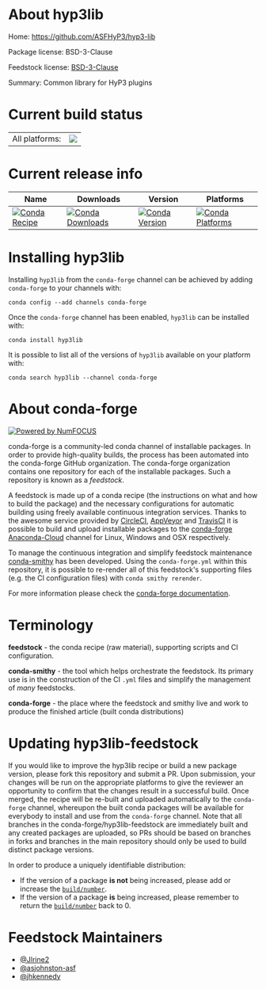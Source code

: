 About hyp3lib
=============

Home: https://github.com/ASFHyP3/hyp3-lib

Package license: BSD-3-Clause

Feedstock license: [BSD-3-Clause](https://github.com/conda-forge/hyp3lib-feedstock/blob/master/LICENSE.txt)

Summary: Common library for HyP3 plugins

Current build status
====================


<table><tr><td>All platforms:</td>
    <td>
      <a href="https://dev.azure.com/conda-forge/feedstock-builds/_build/latest?definitionId=10304&branchName=master">
        <img src="https://dev.azure.com/conda-forge/feedstock-builds/_apis/build/status/hyp3lib-feedstock?branchName=master">
      </a>
    </td>
  </tr>
</table>

Current release info
====================

| Name | Downloads | Version | Platforms |
| --- | --- | --- | --- |
| [![Conda Recipe](https://img.shields.io/badge/recipe-hyp3lib-green.svg)](https://anaconda.org/conda-forge/hyp3lib) | [![Conda Downloads](https://img.shields.io/conda/dn/conda-forge/hyp3lib.svg)](https://anaconda.org/conda-forge/hyp3lib) | [![Conda Version](https://img.shields.io/conda/vn/conda-forge/hyp3lib.svg)](https://anaconda.org/conda-forge/hyp3lib) | [![Conda Platforms](https://img.shields.io/conda/pn/conda-forge/hyp3lib.svg)](https://anaconda.org/conda-forge/hyp3lib) |

Installing hyp3lib
==================

Installing `hyp3lib` from the `conda-forge` channel can be achieved by adding `conda-forge` to your channels with:

```
conda config --add channels conda-forge
```

Once the `conda-forge` channel has been enabled, `hyp3lib` can be installed with:

```
conda install hyp3lib
```

It is possible to list all of the versions of `hyp3lib` available on your platform with:

```
conda search hyp3lib --channel conda-forge
```


About conda-forge
=================

[![Powered by NumFOCUS](https://img.shields.io/badge/powered%20by-NumFOCUS-orange.svg?style=flat&colorA=E1523D&colorB=007D8A)](http://numfocus.org)

conda-forge is a community-led conda channel of installable packages.
In order to provide high-quality builds, the process has been automated into the
conda-forge GitHub organization. The conda-forge organization contains one repository
for each of the installable packages. Such a repository is known as a *feedstock*.

A feedstock is made up of a conda recipe (the instructions on what and how to build
the package) and the necessary configurations for automatic building using freely
available continuous integration services. Thanks to the awesome service provided by
[CircleCI](https://circleci.com/), [AppVeyor](https://www.appveyor.com/)
and [TravisCI](https://travis-ci.com/) it is possible to build and upload installable
packages to the [conda-forge](https://anaconda.org/conda-forge)
[Anaconda-Cloud](https://anaconda.org/) channel for Linux, Windows and OSX respectively.

To manage the continuous integration and simplify feedstock maintenance
[conda-smithy](https://github.com/conda-forge/conda-smithy) has been developed.
Using the ``conda-forge.yml`` within this repository, it is possible to re-render all of
this feedstock's supporting files (e.g. the CI configuration files) with ``conda smithy rerender``.

For more information please check the [conda-forge documentation](https://conda-forge.org/docs/).

Terminology
===========

**feedstock** - the conda recipe (raw material), supporting scripts and CI configuration.

**conda-smithy** - the tool which helps orchestrate the feedstock.
                   Its primary use is in the construction of the CI ``.yml`` files
                   and simplify the management of *many* feedstocks.

**conda-forge** - the place where the feedstock and smithy live and work to
                  produce the finished article (built conda distributions)


Updating hyp3lib-feedstock
==========================

If you would like to improve the hyp3lib recipe or build a new
package version, please fork this repository and submit a PR. Upon submission,
your changes will be run on the appropriate platforms to give the reviewer an
opportunity to confirm that the changes result in a successful build. Once
merged, the recipe will be re-built and uploaded automatically to the
`conda-forge` channel, whereupon the built conda packages will be available for
everybody to install and use from the `conda-forge` channel.
Note that all branches in the conda-forge/hyp3lib-feedstock are
immediately built and any created packages are uploaded, so PRs should be based
on branches in forks and branches in the main repository should only be used to
build distinct package versions.

In order to produce a uniquely identifiable distribution:
 * If the version of a package **is not** being increased, please add or increase
   the [``build/number``](https://docs.conda.io/projects/conda-build/en/latest/resources/define-metadata.html#build-number-and-string).
 * If the version of a package **is** being increased, please remember to return
   the [``build/number``](https://docs.conda.io/projects/conda-build/en/latest/resources/define-metadata.html#build-number-and-string)
   back to 0.

Feedstock Maintainers
=====================

* [@Jlrine2](https://github.com/Jlrine2/)
* [@asjohnston-asf](https://github.com/asjohnston-asf/)
* [@jhkennedy](https://github.com/jhkennedy/)

